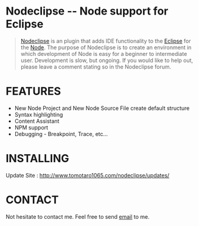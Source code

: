 # Nodeclipse -- Node support for Eclipse


> [Nodeclipse](http://www.nodeclipse.org/) is an plugin that 
adds IDE functionality to the [Eclipse](http://www.eclipse.org/) 
for the [Node](http://www.nodejs.org/). 
The purpose of Nodeclipse is to create an environment in 
which development of Node is easy for a beginner to intermediate user. 
Development is slow, but ongoing. If you would like to help out, 
please leave a comment stating so in the Nodeclipse forum.

# FEATURES

* New Node Project and New Node Source File create default structure
* Syntax highlighting
* Content Assistant
* NPM support
* Debugging - Breakpoint, Trace, etc...

# INSTALLING

Update Site : http://www.tomotaro1065.com/nodeclipse/updates/

# CONTACT
Not hesitate to contact me. Feel free to send [email](mailto:tomotaro1065@gmail.com) to me.
